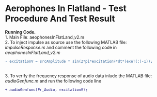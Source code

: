 # Aerophones In Flatland - Test Procedure And Test Result

<b >Running Code</b>.
<br>1. Main File: aeophonesInFlatLand_v2.m
<br>2. To inject impulse as source use the following MATLAB file: <i>impulseResponse.m</i> and comment the following code in  <i>aeophonesInFlatLand_v2.m </i>
```diff
- excitationV = srcAmplitude * sin(2*pi*excitationF*dt*(exeT(:)-1));
```
<br>3. To verify the frequency response of audio data inlude the MATLAB file: <i>audioGenfunc.m</i> and run the following code line
```diff
+ audioGenfunc(Pr_Audio, excitationV);
```


